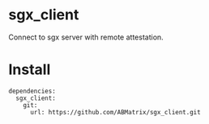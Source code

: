 # sgx_client

Connect to sgx server with remote attestation.

# Install

```
dependencies:
  sgx_client:
    git:
      url: https://github.com/ABMatrix/sgx_client.git
```
